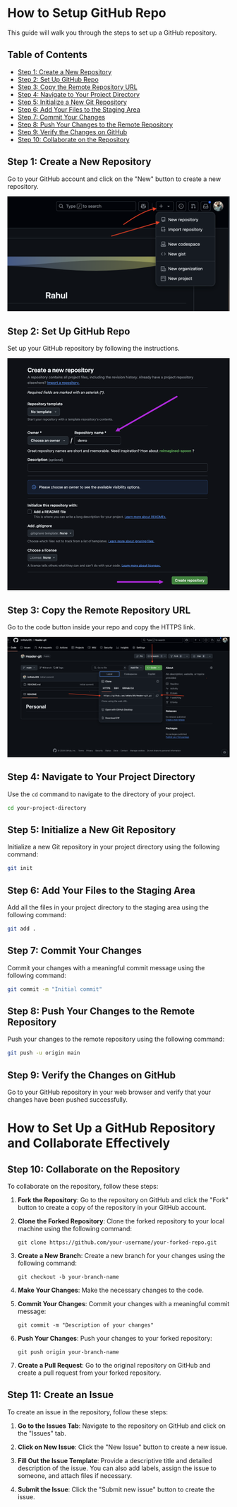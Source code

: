 # How to Setup GitHub Repo

This guide will walk you through the steps to set up a GitHub repository.

## Table of Contents

- [Step 1: Create a New Repository](#step-1-create-a-new-repository)
- [Step 2: Set Up GitHub Repo](#step-2-set-up-github-repo)
- [Step 3: Copy the Remote Repository URL](#step-3-copy-the-remote-repository-url)
- [Step 4: Navigate to Your Project Directory](#step-4-navigate-to-your-project-directory)
- [Step 5: Initialize a New Git Repository](#step-5-initialize-a-new-git-repository)
- [Step 6: Add Your Files to the Staging Area](#step-6-add-your-files-to-the-staging-area)
- [Step 7: Commit Your Changes](#step-7-commit-your-changes)
- [Step 8: Push Your Changes to the Remote Repository](#step-8-push-your-changes-to-the-remote-repository)
- [Step 9: Verify the Changes on GitHub](#step-9-verify-the-changes-on-github)
- [Step 10: Collaborate on the Repository](#step-10-Collaborate-on-the-Repository)

## Step 1: Create a New Repository

Go to your GitHub account and click on the "New" button to create a new repository.

![Create Repository](./assets/11.png)

## Step 2: Set Up GitHub Repo

Set up your GitHub repository by following the instructions.

![Set Up Repo](./assets/2.png)

## Step 3: Copy the Remote Repository URL

Go to the code button inside your repo and copy the HTTPS link.

![Copy URL](./assets/3.png)

## Step 4: Navigate to Your Project Directory

Use the `cd` command to navigate to the directory of your project.

```sh
cd your-project-directory
```

## Step 5: Initialize a New Git Repository
Initialize a new Git repository in your project directory using the following command:
```sh
git init
```
## Step 6: Add Your Files to the Staging Area

Add all the files in your project directory to the staging area using the following command:

```sh
git add .
```

## Step 7: Commit Your Changes

Commit your changes with a meaningful commit message using the following command:
```sh
git commit -m "Initial commit"
```

## Step 8: Push Your Changes to the Remote Repository

Push your changes to the remote repository using the following command:
```sh
git push -u origin main
```

## Step 9: Verify the Changes on GitHub
Go to your GitHub repository in your web browser and verify that your changes have been pushed successfully.

# How to Set Up a GitHub Repository and Collaborate Effectively



## Step 10: Collaborate on the Repository
To collaborate on the repository, follow these steps:

1. **Fork the Repository**: 
   Go to the repository on GitHub and click the "Fork" button to create a copy of the repository in your GitHub account.

2. **Clone the Forked Repository**: 
   Clone the forked repository to your local machine using the following command:
   ```
   git clone https://github.com/your-username/your-forked-repo.git
   ```

3. **Create a New Branch**:
   Create a new branch for your changes using the following command:
   ```
   git checkout -b your-branch-name
   ```

4. **Make Your Changes**:
   Make the necessary changes to the code.

5. **Commit Your Changes**:
   Commit your changes with a meaningful commit message:
   ```
   git commit -m "Description of your changes"
   ```

6. **Push Your Changes**:
   Push your changes to your forked repository:
   ```
   git push origin your-branch-name
   ```

7. **Create a Pull Request**:
   Go to the original repository on GitHub and create a pull request from your forked repository.

## Step 11: Create an Issue
To create an issue in the repository, follow these steps:

1. **Go to the Issues Tab**:
   Navigate to the repository on GitHub and click on the "Issues" tab.

2. **Click on New Issue**:
   Click the "New Issue" button to create a new issue.

3. **Fill Out the Issue Template**:
   Provide a descriptive title and detailed description of the issue. You can also add labels, assign the issue to someone, and attach files if necessary.

4. **Submit the Issue**:
   Click the "Submit new issue" button to create the issue.

